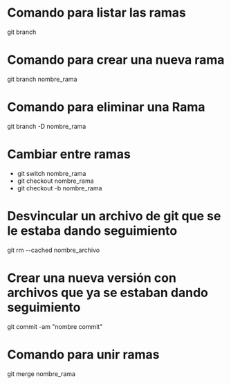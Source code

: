 # Comando para listar las ramas

git branch

# Comando para crear una nueva rama

git branch nombre_rama

# Comando para eliminar una Rama

git branch -D nombre_rama

# Cambiar entre ramas

- git switch nombre_rama
- git checkout nombre_rama
- git checkout -b nombre_rama

# Desvincular un archivo de git que se le estaba dando seguimiento

git rm --cached nombre_archivo

# Crear una nueva versión con archivos que ya se estaban dando seguimiento

git commit -am "nombre commit"

# Comando para unir ramas

git merge nombre_rama
